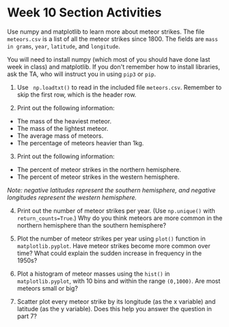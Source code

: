 # Week 10 Section Activities

Use numpy and matplotlib to learn more about meteor strikes. The file `meteors.csv` is a list of all the meteor strikes since 1800. The fields are `mass in grams`, `year`, `latitude`, and `longitude`.

You will need to install numpy (which most of you should have done last week in class) and matplotlib. If you don't remember how to install libraries, ask the TA, who will instruct you in using `pip3` or `pip`.

1. Use ` np.loadtxt()` to read in the included file `meteors.csv`. Remember to skip the first row, which is the header row.

2. Print out the following information:

* The mass of the heaviest meteor.
* The mass of the lightest meteor.
* The average mass of meteors.
* The percentage of meteors heavier than 1kg.

3. Print out the following information:

* The percent of meteor strikes in the northern hemisphere.
* The percent of meteor strikes in the western hemisphere.

*Note: negative latitudes represent the southern hemisphere, and negative longitudes represent the western hemisphere.*

4. Print out the number of meteor strikes per year. (Use `np.unique()` with `return_counts=True`.) Why do you think meteors are more common in the northern hemisphere than the southern hemisphere?

5. Plot the number of meteor strikes per year using `plot()` function in `matplotlib.pyplot`. Have meteor strikes become more common over time? What could explain the sudden increase in frequency in the 1950s?

6. Plot a histogram of meteor masses using the `hist()` in `matplotlib.pyplot`, with 10 bins and within the range `(0,1000)`. Are most meteors small or big?

7. Scatter plot every meteor strike by its longitude (as the x variable) and latitude (as the y variable). Does this help you answer the question in part 7?




